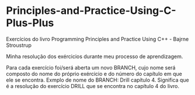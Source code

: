 # Principles-and-Practice-Using-C-Plus-Plus
Exercícios do livro Programming Principles and Practice Using C++ - Bajrne Stroustrup

Minha resolução dos exércicios durante meu processo de aprendizagem.

Para cada exercício foi/será aberta um novo BRANCH, cujo nome será composto do nome do próprio exércicio e do número do capítulo em que ele se encontra.
Exmplo de nome do BRANCH: Drill capítulo 4. Significa que é a resolução do exercício DRILL que se encontra no capítulo 4 do livro.
